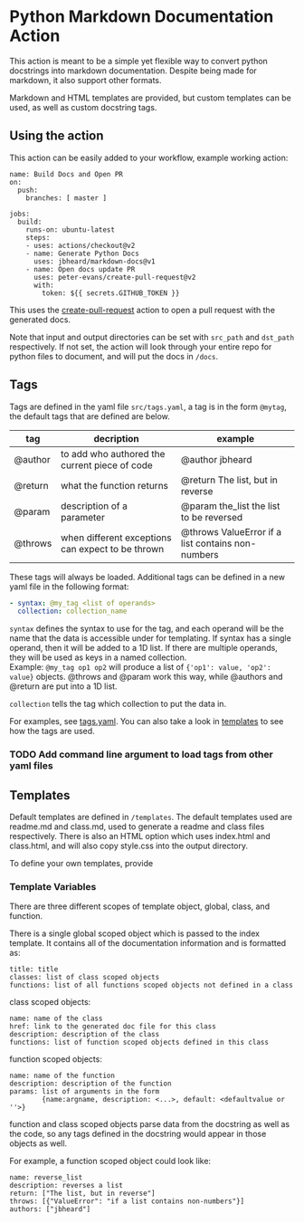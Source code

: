 # Python Markdown Documentation Action

This action is meant to be a simple yet flexible way to convert python docstrings into markdown documentation.
Despite being made for markdown, it also support other formats. 

Markdown and HTML templates are provided, but custom templates can be used, as well as custom docstring tags.

## Using the action

This action can be easily added to your workflow, example working action:

```
name: Build Docs and Open PR
on:
  push:
    branches: [ master ]

jobs:
  build:
    runs-on: ubuntu-latest
    steps:
    - uses: actions/checkout@v2
    - name: Generate Python Docs
      uses: jbheard/markdown-docs@v1
    - name: Open docs update PR
      uses: peter-evans/create-pull-request@v2
      with:
        token: ${{ secrets.GITHUB_TOKEN }}
```

This uses the [create-pull-request](https://github.com/marketplace/actions/create-pull-request) action to open a pull request with the generated docs.

Note that input and output directories can be set with `src_path` and `dst_path` respectively. If not set, the action will look through your entire repo for python files to document, and will put the docs in `/docs`.

## Tags

Tags are defined in the yaml file `src/tags.yaml`, a tag is in the form `@mytag`, the default tags that are defined are below.

tag | decription | example
--- | --- | ---
@author | to add who authored the current piece of code | @author jbheard
@return | what the function returns | @return The list, but in reverse
@param | description of a parameter | @param the_list the list to be reversed
@throws | when different exceptions can expect to be thrown | @throws ValueError if a list contains non-numbers


These tags will always be loaded. Additional tags can be defined in a new yaml file in the following format:

```yaml
- syntax: @my_tag <list of operands>
  collection: collection_name
```

`syntax` defines the syntax to use for the tag, and each operand will be the name that the data is accessible under for templating. If syntax has a single operand, then it will be added to a 1D list. If there are multiple operands, they will be used as keys in a named collection.  
Example: `@my_tag op1 op2` will produce a list of `{'op1': value, 'op2': value}` objects. @throws and @param work this way, while @authors and @return are put into a 1D list.

`collection` tells the tag which collection to put the data in.

For examples, see [tags.yaml](src/tags.yaml). You can also take a look in [templates](/templates) to see how the tags are used.

### TODO Add command line argument to load tags from other yaml files


## Templates

Default templates are defined in `/templates`. 
The default templates used are readme.md and class.md, used to generate a readme and class files respectively. There is also an HTML option which uses index.html and class.html, and will also copy style.css into the output directory.

To define your own templates, provide 

### Template Variables

There are three different scopes of template object, global, class, and function.

There is a single global scoped object which is passed to the index template. It contains all of the documentation information and is formatted as:

```
title: title 
classes: list of class scoped objects
functions: list of all functions scoped objects not defined in a class
```

class scoped objects:
```
name: name of the class
href: link to the generated doc file for this class
description: description of the class
functions: list of function scoped objects defined in this class
```

function scoped objects:
```
name: name of the function
description: description of the function
params: list of arguments in the form 
        {name:argname, description: <...>, default: <defaultvalue or ''>}
```

function and class scoped objects parse data from the docstring as well as the code, so any tags defined in the docstring would appear in those objects as well.

For example, a function scoped object could look like:
```
name: reverse_list
description: reverses a list
return: ["The list, but in reverse"]
throws: [{"ValueError": "if a list contains non-numbers"}]
authors: ["jbheard"]
```

